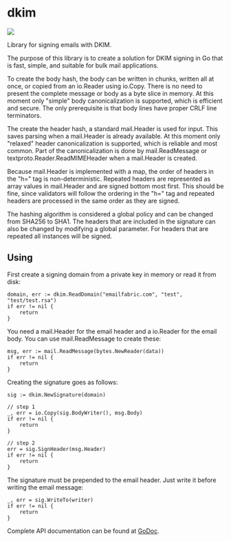 # dkim

[![](https://godoc.org/github.com/emailfabric/dkim?status.svg)](http://godoc.org/github.com/emailfabric/dkim)

Library for signing emails with DKIM.

The purpose of this library is to create a solution for DKIM signing in Go that is fast, simple, and suitable for bulk mail applications.

To create the body hash, the body can be written in chunks, written all at once, or copied from an io.Reader using io.Copy. There is no need to present the complete message or body as a byte slice in memory. At this moment only "simple" body canonicalization is supported, which is efficient and secure. The only prerequisite is that body lines have proper CRLF line terminators.

The create the header hash, a standard mail.Header is used for input. This saves parsing when a mail.Header is already available. At this moment only "relaxed" header canonicalization is supported, which is reliable and most common. Part of the canonicalization is done by mail.ReadMessage or textproto.Reader.ReadMIMEHeader when a mail.Header is created.

Because mail.Header is implemented with a map, the order of headers in the "h=" tag is non-deterministic. Repeated headers are represented as array values in mail.Header and are signed bottom most first. This should be fine, since validators will follow the ordering in the "h=" tag and repeated headers are processed in the same order as they are signed.

The hashing algorithm is considered a global policy and can be changed from SHA256 to SHA1. The headers that are included in the signature can also be changed by modifying a global parameter. For headers that are repeated all instances will be signed.

## Using

First create a signing domain from a private key in memory or read it from disk:

	domain, err := dkim.ReadDomain("emailfabric.com", "test", "test/test.rsa")
	if err != nil {
		return
	}
	
You need a mail.Header for the email header and a io.Reader for the email body. You can use mail.ReadMessage to create these:

	msg, err := mail.ReadMessage(bytes.NewReader(data))
	if err != nil {
		return
	}

Creating the signature goes as follows:

	sig := dkim.NewSignature(domain)
	
	// step 1
	_, err = io.Copy(sig.BodyWriter(), msg.Body)
	if err != nil {
		return
	}

	// step 2
	err = sig.SignHeader(msg.Header)
	if err != nil {
		return
	}
	
The signature must be prepended to the email header. Just write it before writing the email message:

	_, err = sig.WriteTo(writer)
	if err != nil {
		return
	}

Complete API documentation can be found at [GoDoc](http://godoc.org/github.com/emailfabric/dkim).
